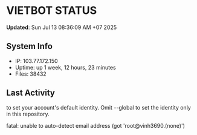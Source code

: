 # VIETBOT STATUS
**Updated**: Sun Jul 13 08:36:09 AM +07 2025

## System Info
- IP: 103.77.172.150
- Uptime: up 1 week, 12 hours, 23 minutes
- Files: 38432

## Last Activity

to set your account's default identity.
Omit --global to set the identity only in this repository.

fatal: unable to auto-detect email address (got 'root@vinh3690.(none)')
